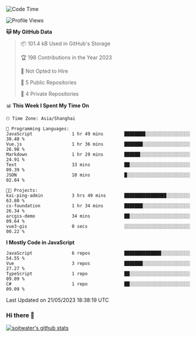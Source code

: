 <!--START_SECTION:waka-->
![Code Time](http://img.shields.io/badge/Code%20Time-2%2C016%20hrs%2015%20mins-blue)

![Profile Views](http://img.shields.io/badge/Profile%20Views-42-blue)

**🐱 My GitHub Data** 

> 📦 101.4 kB Used in GitHub's Storage 
 > 
> 🏆 198 Contributions in the Year 2023
 > 
> 🚫 Not Opted to Hire
 > 
> 📜 5 Public Repositories 
 > 
> 🔑 4 Private Repositories 
 > 
📊 **This Week I Spent My Time On** 

```text
🕑︎ Time Zone: Asia/Shanghai

💬 Programming Languages: 
JavaScript               1 hr 49 mins        ████████░░░░░░░░░░░░░░░░░   30.40 % 
Vue.js                   1 hr 36 mins        ███████░░░░░░░░░░░░░░░░░░   26.98 % 
Markdown                 1 hr 29 mins        ██████░░░░░░░░░░░░░░░░░░░   24.91 % 
Text                     33 mins             ██░░░░░░░░░░░░░░░░░░░░░░░   09.39 % 
JSON                     10 mins             █░░░░░░░░░░░░░░░░░░░░░░░░   02.84 % 

🐱‍💻 Projects: 
kai-ping-admin           3 hrs 49 mins       ████████████████░░░░░░░░░   63.80 % 
cs-foundation            1 hr 34 mins        ███████░░░░░░░░░░░░░░░░░░   26.34 % 
arcgis-demo              34 mins             ██░░░░░░░░░░░░░░░░░░░░░░░   09.64 % 
vue3-gis                 0 secs              ░░░░░░░░░░░░░░░░░░░░░░░░░   00.22 % 
```

**I Mostly Code in JavaScript** 

```text
JavaScript               6 repos             ██████████████░░░░░░░░░░░   54.55 % 
Vue                      3 repos             ███████░░░░░░░░░░░░░░░░░░   27.27 % 
TypeScript               1 repo              ██░░░░░░░░░░░░░░░░░░░░░░░   09.09 % 
C#                       1 repo              ██░░░░░░░░░░░░░░░░░░░░░░░   09.09 % 
```




 Last Updated on 21/05/2023 18:38:19 UTC
<!--END_SECTION:waka-->

### Hi there 👋
[![soitwater's github stats](https://github-readme-stats.vercel.app/api?username=soitwater)](https://github.com/soitwater/github-readme-stats)
